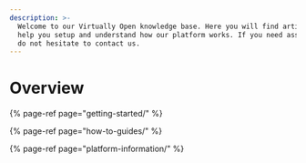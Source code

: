 ```yaml
---
description: >-
  Welcome to our Virtually Open knowledge base. Here you will find articles to
  help you setup and understand how our platform works. If you need assistance,
  do not hesitate to contact us.
---
```


# Overview



{% page-ref page="getting-started/" %}

{% page-ref page="how-to-guides/" %}

{% page-ref page="platform-information/" %}

